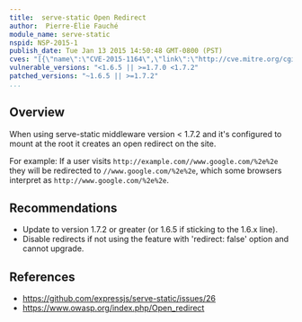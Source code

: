 ```yaml
---
title:  serve-static Open Redirect
author:  Pierre-Élie Fauché
module_name: serve-static
nspid: NSP-2015-1
publish_date: Tue Jan 13 2015 14:50:48 GMT-0800 (PST) 
cves: "[{\"name\":\"CVE-2015-1164\",\"link\":\"http://cve.mitre.org/cgi-bin/cvename.cgi?name=CVE-2015-1164\"}]"
vulnerable_versions: "<1.6.5 || >=1.7.0 <1.7.2"
patched_versions: "~1.6.5 || >=1.7.2"
...
```


## Overview

When using serve-static middleware version < 1.7.2 and it's configured to mount at the root it creates an open redirect on the site.

For example:
If a user visits `http://example.com//www.google.com/%2e%2e` they will be redirected to `//www.google.com/%2e%2e`, which some browsers interpret as `http://www.google.com/%2e%2e`.

## Recommendations

  * Update to version 1.7.2 or greater (or 1.6.5 if sticking to the 1.6.x line).
  * Disable redirects if not using the feature with 'redirect: false' option and cannot upgrade.

## References
- https://github.com/expressjs/serve-static/issues/26
- https://www.owasp.org/index.php/Open_redirect

